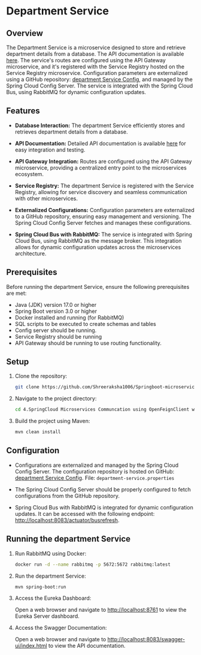 # Department Service

## Overview

The Department Service is a microservice designed to store and retrieve department details from a database. The API documentation is available [here](http://localhost:8083/swagger-ui/index.html). The service's routes are configured using the API Gateway microservice, and it's registered with the Service Registry hosted on the Service Registry microservice. Configuration parameters are externalized using a GitHub repository: [department Service Config](https://github.com/Shreeraksha1006/config-server-repo.git/department-service.properties), and managed by the Spring Cloud Config Server. The service is integrated with the Spring Cloud Bus, using RabbitMQ for dynamic configuration updates.

## Features

- **Database Interaction:** The department Service efficiently stores and retrieves department details from a database.

- **API Documentation:** Detailed API documentation is available [here](http://localhost:8083/swagger-ui/index.html) for easy integration and testing.

- **API Gateway Integration:** Routes are configured using the API Gateway microservice, providing a centralized entry point to the microservices ecosystem.

- **Service Registry:** The department Service is registered with the Service Registry, allowing for service discovery and seamless communication with other microservices.

- **Externalized Configurations:** Configuration parameters are externalized to a GitHub repository, ensuring easy management and versioning. The Spring Cloud Config Server fetches and manages these configurations.

- **Spring Cloud Bus with RabbitMQ:** The service is integrated with Spring Cloud Bus, using RabbitMQ as the message broker. This integration allows for dynamic configuration updates across the microservices architecture.

## Prerequisites

Before running the department Service, ensure the following prerequisites are met:

- Java (JDK) version 17.0 or higher
- Spring Boot version 3.0 or higher
- Docker installed and running (for RabbitMQ)
- SQL scripts to be executed to create schemas and tables
- Config server should be running.
- Service Registry should be running
- API Gateway should be running to use routing functionality.

## Setup

1. Clone the repository:

    ```bash
    git clone https://github.com/Shreeraksha1006/Springboot-microservice-projects.git
    ```

2. Navigate to the project directory:

    ```bash
    cd 4.SpringCloud Microservices Communcation using OpenFeignClient with Circuitbreak/department-service
    ```

3. Build the project using Maven:

    ```bash
    mvn clean install
    ```

## Configuration

- Configurations are externalized and managed by the Spring Cloud Config Server. The configuration repository is hosted on GitHub: [department Service Config](https://github.com/Shreeraksha1006/config-server-repo.git).
  File: `department-service.properties`

- The Spring Cloud Config Server should be properly configured to fetch configurations from the GitHub repository.

- Spring Cloud Bus with RabbitMQ is integrated for dynamic configuration updates. It can be accessed with the following endpoint: [http://localhost:8083/actuator/busrefresh](http://localhost:8083/actuator/busrefresh).

## Running the department Service

1. Run RabbitMQ using Docker:

    ```bash
    docker run -d --name rabbitmq -p 5672:5672 rabbitmq:latest
    ```

2. Run the department Service:

    ```bash
    mvn spring-boot:run
    ```
3. Access the Eureka Dashboard:

   Open a web browser and navigate to [http://localhost:8761](http://localhost:8761) to view the Eureka Server dashboard.

4. Access the Swagger Documentation:

   Open a web browser and navigate to [http://localhost:8083/swagger-ui/index.html](http://localhost:8083/swagger-ui/index.html) to view the API documentation.

